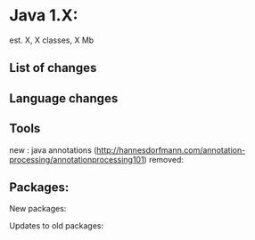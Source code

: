 # Java 1.X:
 
est. X, X classes, X Mb

## List of changes

## Language changes

## Tools

new :
java annotations (http://hannesdorfmann.com/annotation-processing/annotationprocessing101)
removed:


## Packages:

New packages:

Updates to old packages:

